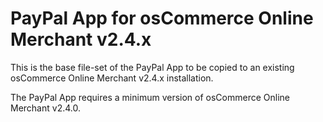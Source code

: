 # PayPal App for osCommerce Online Merchant v2.4.x

This is the base file-set of the PayPal App to be copied to an existing osCommerce Online Merchant v2.4.x installation.

The PayPal App requires a minimum version of osCommerce Online Merchant v2.4.0.
